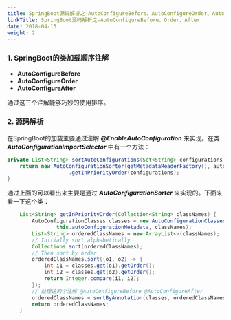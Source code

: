 ```yaml
---
title: SpringBoot源码解析之-AutoConfigureBefore、AutoConfigureOrder、AutoConfigureAfter
linkTitle: SpringBoot源码解析之-AutoConfigureBefore、Order、After
date: 2018-04-15
weight: 2
---
```

### 1. SpringBoot的类加载顺序注解
- **AutoConfigureBefore**
- **AutoConfigureOrder**
- **AutoConfigureAfter**

通过这三个注解能够巧妙的使用排序。
### 2. 源码解析
在SpringBoot的加载主要通过注解 **@*EnableAutoConfiguration*** 来实现。在类 ***AutoConfigurationImportSelector*** 中有一个方法：

```java
private List<String> sortAutoConfigurations(Set<String> configurations,AutoConfigurationMetadata autoConfigurationMetadata) {
	return new AutoConfigurationSorter(getMetadataReaderFactory(), autoConfigurationMetadata)
					.getInPriorityOrder(configurations);
}
```
通过上面的可以看出来主要是通过 ***AutoConfigurationSorter*** 来实现的。下面来看一下这个类：

```java
	List<String> getInPriorityOrder(Collection<String> classNames) {
		AutoConfigurationClasses classes = new AutoConfigurationClasses(this.metadataReaderFactory,
				this.autoConfigurationMetadata, classNames);
		List<String> orderedClassNames = new ArrayList<>(classNames);
		// Initially sort alphabetically
		Collections.sort(orderedClassNames);
		// Then sort by order
		orderedClassNames.sort((o1, o2) -> {
			int i1 = classes.get(o1).getOrder();
			int i2 = classes.get(o2).getOrder();
			return Integer.compare(i1, i2);
		});
		// 处理这两个注解 @AutoConfigureBefore @AutoConfigureAfter
		orderedClassNames = sortByAnnotation(classes, orderedClassNames);
		return orderedClassNames;
	}
```
